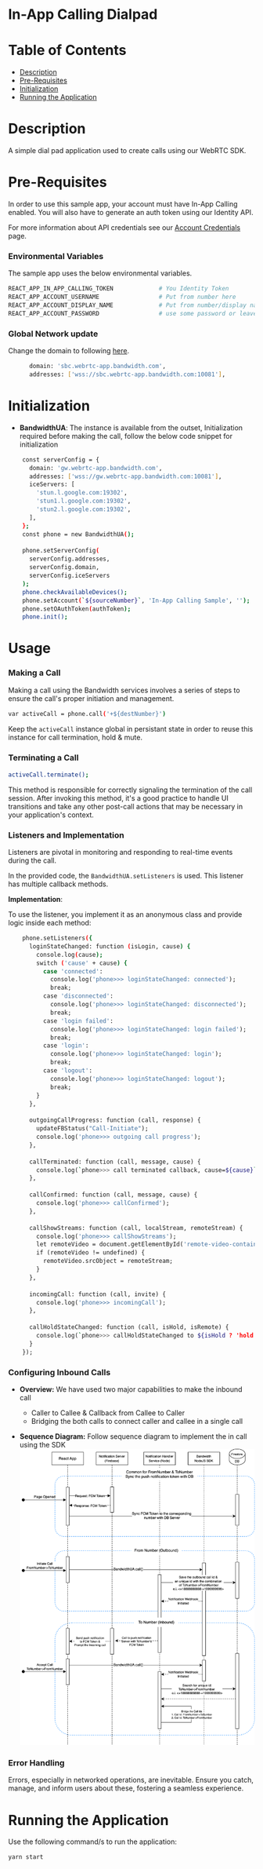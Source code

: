 # In-App Calling Dialpad

 # Table of Contents

* [Description](#description)
* [Pre-Requisites](#pre-requisites)
* [Initialization](#initialization)
* [Running the Application](#running-the-application)

# Description

A simple dial pad application used to create calls using our WebRTC SDK.

# Pre-Requisites

In order to use this sample app, your account must have In-App Calling enabled. You will also have to generate an auth token using our Identity API.

For more information about API credentials see our [Account Credentials](https://dev.bandwidth.com/docs/account/credentials) page.

### Environmental Variables

The sample app uses the below environmental variables.

```sh
REACT_APP_IN_APP_CALLING_TOKEN             # You Identity Token
REACT_APP_ACCOUNT_USERNAME                 # Put from number here
REACT_APP_ACCOUNT_DISPLAY_NAME             # Put from number/display name here
REACT_APP_ACCOUNT_PASSWORD                 # use some password or leave it empty
```

### Global Network update

Change the domain to following [here](https://github.com/Bandwidth-Samples/in-app-calling-dialpad-node-react/blob/main/src/components/DialPad.js#L35).

```sh
      domain: 'sbc.webrtc-app.bandwidth.com',
      addresses: ['wss://sbc.webrtc-app.bandwidth.com:10081'],
```

# Initialization

- **BandwidthUA**: The instance is available from the outset, Initialization required before making the call, follow the below code snippet for initialization
```sh 
    const serverConfig = {
      domain: 'gw.webrtc-app.bandwidth.com',
      addresses: ['wss://gw.webrtc-app.bandwidth.com:10081'],
      iceServers: [
        'stun.l.google.com:19302',
        'stun1.l.google.com:19302',
        'stun2.l.google.com:19302',
      ],
    };
    const phone = new BandwidthUA();

    phone.setServerConfig(
      serverConfig.addresses,
      serverConfig.domain,
      serverConfig.iceServers
    );
    phone.checkAvailableDevices();
    phone.setAccount(`${sourceNumber}`, 'In-App Calling Sample', '');
    phone.setOAuthToken(authToken);
    phone.init();
```

# Usage

### Making a Call

Making a call using the Bandwidth services involves a series of steps to ensure the call's proper initiation and management.

```sh
var activeCall = phone.call('+${destNumber}')
```

Keep the `activeCall` instance global in persistant state in order to reuse this instance for call termination, hold & mute.
### Terminating a Call

```sh
activeCall.terminate();
```

This method is responsible for correctly signaling the termination of the call session. After invoking this method, it's a good practice to handle UI transitions and take any other post-call actions that may be necessary in your application's context.

### Listeners and Implementation

Listeners are pivotal in monitoring and responding to real-time events during the call.

In the provided code, the `BandwidthUA.setListeners` is used. This listener has multiple callback methods.

**Implementation**:

To use the listener, you implement it as an anonymous class and provide logic inside each method:

```sh
    phone.setListeners({
      loginStateChanged: function (isLogin, cause) {
        console.log(cause);
        switch ('cause' + cause) {
          case 'connected':
            console.log('phone>>> loginStateChanged: connected');
            break;
          case 'disconnected':
            console.log('phone>>> loginStateChanged: disconnected');            
            break;
          case 'login failed':
            console.log('phone>>> loginStateChanged: login failed');
            break;
          case 'login':
            console.log('phone>>> loginStateChanged: login');
            break;
          case 'logout':
            console.log('phone>>> loginStateChanged: logout');
            break;
        }
      },

      outgoingCallProgress: function (call, response) {
        updateFBStatus("Call-Initiate");
        console.log('phone>>> outgoing call progress');
      },

      callTerminated: function (call, message, cause) {
        console.log(`phone>>> call terminated callback, cause=${cause}`);
      },

      callConfirmed: function (call, message, cause) {
        console.log('phone>>> callConfirmed');
      },

      callShowStreams: function (call, localStream, remoteStream) {
        console.log('phone>>> callShowStreams');
        let remoteVideo = document.getElementById('remote-video-container');
        if (remoteVideo != undefined) {
          remoteVideo.srcObject = remoteStream;
        }
      },

      incomingCall: function (call, invite) {
        console.log('phone>>> incomingCall');
      },

      callHoldStateChanged: function (call, isHold, isRemote) {
        console.log(`phone>>> callHoldStateChanged to ${isHold ? 'hold' : 'unhold'} `);
      }
    });
```

### Configuring Inbound Calls

- **Overview:** We have used two major capabilities to make the inbound call

    - Caller to Callee & Callback from Callee to Caller
    - Bridging the both calls to connect caller and callee in a single call

- **Sequence Diagram:** Follow sequence diagram to implement the in call using the SDK
![InboundFLow](bandwidth-inbound-react.drawio.svg)

### Error Handling

Errors, especially in networked operations, are inevitable. Ensure you catch, manage, and inform users about these, fostering a seamless experience.

# Running the Application

Use the following command/s to run the application:

```sh
yarn start
```